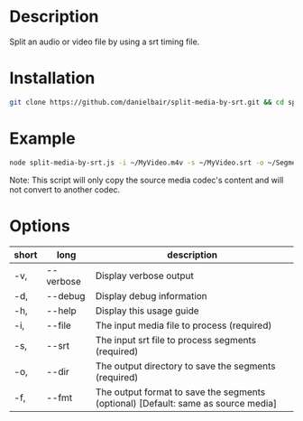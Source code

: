 # Description
Split an audio or video file by using a srt timing file.

# Installation
```bash
git clone https://github.com/danielbair/split-media-by-srt.git && cd split-media-by-srt && npm install
```  

# Example
```bash
node split-media-by-srt.js -i ~/MyVideo.m4v -s ~/MyVideo.srt -o ~/Segments/ -f ac3
```  
                                                                                
Note: This script will only copy the source media codec's content and will not convert to another codec.                                                 

# Options
| short | long | description |
| --- | --- | --- |
| -v, | --verbose | Display verbose output |
| -d, | --debug | Display debug information |
| -h, | --help | Display this usage guide |
| -i, | --file <file> | The input media file to process (required) |
| -s, | --srt <file> | The input srt file to process segments (required) |
| -o, | --dir <folder> | The output directory to save the segments (required) |
| -f, | --fmt <format> | The output format to save the segments (optional) [Default: same as source media] |

